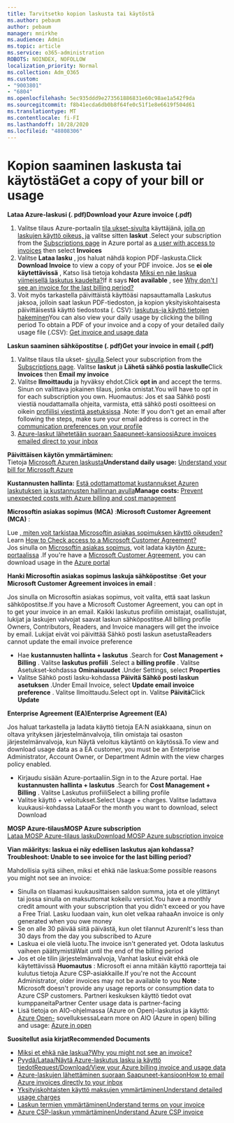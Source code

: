 ```yaml
---
title: Tarvitsetko kopion laskusta tai käytöstä
ms.author: pebaum
author: pebaum
manager: mnirkhe
ms.audience: Admin
ms.topic: article
ms.service: o365-administration
ROBOTS: NOINDEX, NOFOLLOW
localization_priority: Normal
ms.collection: Adm_O365
ms.custom:
- "9003801"
- "6804"
ms.openlocfilehash: 5ec935ddd9e273561886831e60c98ae1a542f9da
ms.sourcegitcommit: f8b41ecda6db0b8f64fe0c51f1e8e6619f504d61
ms.translationtype: MT
ms.contentlocale: fi-FI
ms.lasthandoff: 10/28/2020
ms.locfileid: "48808306"
---
```

# <a name="get-a-copy-of-your-bill-or-usage"></a><span data-ttu-id="073f6-102">Kopion saaminen laskusta tai käytöstä</span><span class="sxs-lookup"><span data-stu-id="073f6-102">Get a copy of your bill or usage</span></span>

<span data-ttu-id="073f6-103">**Lataa Azure-laskusi (. pdf)**</span><span class="sxs-lookup"><span data-stu-id="073f6-103">**Download your Azure invoice (.pdf)**</span></span>

1. <span data-ttu-id="073f6-104">Valitse tilaus Azure-portaalin [tila ukset-sivulta](https://portal.azure.com/#blade/Microsoft_Azure_Billing/SubscriptionsBlade) käyttäjänä, [jolla on laskujen käyttö oikeus, ja](https://docs.microsoft.com/azure/cost-management-billing/manage/manage-billing-access?WT.mc_id=Portal-Microsoft_Azure_Support) valitse sitten **laskut** .</span><span class="sxs-lookup"><span data-stu-id="073f6-104">Select your subscription from the [Subscriptions page](https://portal.azure.com/#blade/Microsoft_Azure_Billing/SubscriptionsBlade) in Azure portal as [a user with access to invoices](https://docs.microsoft.com/azure/cost-management-billing/manage/manage-billing-access?WT.mc_id=Portal-Microsoft_Azure_Support) then select **Invoices**</span></span>
2. <span data-ttu-id="073f6-105">Valitse **Lataa lasku** , jos haluat nähdä kopion PDF-laskusta.</span><span class="sxs-lookup"><span data-stu-id="073f6-105">Click **Download Invoice** to view a copy of your PDF invoice.</span></span> <span data-ttu-id="073f6-106">Jos se **ei ole käytettävissä** , Katso lisä tietoja kohdasta [Miksi en näe laskua viimeisellä laskutus kaudelta?](https://docs.microsoft.com/azure/cost-management-billing/manage/download-azure-invoice-daily-usage-date?WT.mc_id=Portal-Microsoft_Azure_Support#noinvoice)</span><span class="sxs-lookup"><span data-stu-id="073f6-106">If it says **Not available** , see [Why don't I see an invoice for the last billing period?](https://docs.microsoft.com/azure/cost-management-billing/manage/download-azure-invoice-daily-usage-date?WT.mc_id=Portal-Microsoft_Azure_Support#noinvoice)</span></span>
3. <span data-ttu-id="073f6-107">Voit myös tarkastella päivittäistä käyttöäsi napsauttamalla Laskutus jaksoa, jolloin saat laskun PDF-tiedoston, ja kopion yksityiskohtaisesta päivittäisestä käyttö tiedostosta (. CSV): [laskutus-ja käyttö tietojen hakeminen](https://docs.microsoft.com/azure/cost-management-billing/manage/download-azure-invoice-daily-usage-date?WT.mc_id=Portal-Microsoft_Azure_Support)</span><span class="sxs-lookup"><span data-stu-id="073f6-107">You can also view your daily usage by clicking the billing period To obtain a PDF of your invoice and a copy of your detailed daily usage file (.CSV): [Get invoice and usage data](https://docs.microsoft.com/azure/cost-management-billing/manage/download-azure-invoice-daily-usage-date?WT.mc_id=Portal-Microsoft_Azure_Support)</span></span>

<span data-ttu-id="073f6-108">**Laskun saaminen sähköpostitse (. pdf)**</span><span class="sxs-lookup"><span data-stu-id="073f6-108">**Get your invoice in email (.pdf)**</span></span>

1. <span data-ttu-id="073f6-109">Valitse tilaus tila ukset- [sivulla](https://ms.portal.azure.com/#blade/Microsoft_Azure_Billing/SubscriptionsBlade).</span><span class="sxs-lookup"><span data-stu-id="073f6-109">Select your subscription from the [Subscriptions page](https://ms.portal.azure.com/#blade/Microsoft_Azure_Billing/SubscriptionsBlade).</span></span> <span data-ttu-id="073f6-110">Valitse **laskut** ja **Lähetä sähkö postia laskulle**</span><span class="sxs-lookup"><span data-stu-id="073f6-110">Click **Invoices** then **Email my invoice**</span></span>
2. <span data-ttu-id="073f6-111">Valitse **Ilmoittaudu** ja hyväksy ehdot.</span><span class="sxs-lookup"><span data-stu-id="073f6-111">Click **opt in** and accept the terms.</span></span> <span data-ttu-id="073f6-112">Sinun on valittava jokainen tilaus, jonka omistat.</span><span class="sxs-lookup"><span data-stu-id="073f6-112">You will have to opt in for each subscription you own.</span></span> <span data-ttu-id="073f6-113">Huomautus: Jos et saa Sähkö posti viestiä noudattamalla ohjeita, varmista, että sähkö posti osoitteesi on oikein [profiilisi viestintä asetuksissa](https://account.windowsazure.com/profile) .</span><span class="sxs-lookup"><span data-stu-id="073f6-113">Note: If you don't get an email after following the steps, make sure your email address is correct in the [communication preferences on your profile](https://account.windowsazure.com/profile)</span></span>
3. [<span data-ttu-id="073f6-114">Azure-laskut lähetetään suoraan Saapuneet-kansioosi</span><span class="sxs-lookup"><span data-stu-id="073f6-114">Azure invoices emailed direct to your inbox</span></span>](https://azure.microsoft.com/blog/azure-email-invoices/)

<span data-ttu-id="073f6-115">**Päivittäisen käytön ymmärtäminen:**  
 Tietoja [Microsoft Azuren laskusta](https://docs.microsoft.com/azure/cost-management-billing/understand/review-individual-bill?WT.mc_id=Portal-Microsoft_Azure_Support)</span><span class="sxs-lookup"><span data-stu-id="073f6-115">**Understand daily usage:** 
[Understand your bill for Microsoft Azure](https://docs.microsoft.com/azure/cost-management-billing/understand/review-individual-bill?WT.mc_id=Portal-Microsoft_Azure_Support)</span></span>  

<span data-ttu-id="073f6-116">**Kustannusten hallinta:** [Estä odottamattomat kustannukset Azuren laskutuksen ja kustannusten hallinnan avulla](https://docs.microsoft.com/azure/cost-management-billing/manage/getting-started?WT.mc_id=Portal-Microsoft_Azure_Support)</span><span class="sxs-lookup"><span data-stu-id="073f6-116">**Manage costs:** [Prevent unexpected costs with Azure billing and cost management](https://docs.microsoft.com/azure/cost-management-billing/manage/getting-started?WT.mc_id=Portal-Microsoft_Azure_Support)</span></span>  

<span data-ttu-id="073f6-117">**Microsoftin asiakas sopimus (MCA)** :</span><span class="sxs-lookup"><span data-stu-id="073f6-117">**Microsoft Customer Agreement (MCA)** :</span></span>

<span data-ttu-id="073f6-118">Lue  [, miten voit tarkistaa Microsoftin asiakas sopimuksen käyttö oikeuden?](https://docs.microsoft.com/azure/cost-management-billing/manage/download-azure-invoice-daily-usage-date?WT.mc_id=Portal-Microsoft_Azure_Support#check-access-to-a-microsoft-customer-agreement)</span><span class="sxs-lookup"><span data-stu-id="073f6-118">Learn  [How to Check access to a Microsoft Customer Agreement?](https://docs.microsoft.com/azure/cost-management-billing/manage/download-azure-invoice-daily-usage-date?WT.mc_id=Portal-Microsoft_Azure_Support#check-access-to-a-microsoft-customer-agreement)</span></span>  
<span data-ttu-id="073f6-119">Jos sinulla on [Microsoftin asiakas sopimus](https://docs.microsoft.com/azure/cost-management-billing/manage/download-azure-invoice-daily-usage-date?WT.mc_id=Portal-Microsoft_Azure_Support#check-access-to-a-microsoft-customer-agreement), voit ladata käytön [Azure-portaalissa](https://portal.azure.com/) .</span><span class="sxs-lookup"><span data-stu-id="073f6-119">If you're have a [Microsoft Customer Agreement](https://docs.microsoft.com/azure/cost-management-billing/manage/download-azure-invoice-daily-usage-date?WT.mc_id=Portal-Microsoft_Azure_Support#check-access-to-a-microsoft-customer-agreement), you can download usage in the [Azure portal](https://portal.azure.com/)</span></span>

<span data-ttu-id="073f6-120">**Hanki Microsoftin asiakas sopimus laskuja sähköpostitse** :</span><span class="sxs-lookup"><span data-stu-id="073f6-120">**Get your Microsoft Customer Agreement invoices in email** :</span></span>

<span data-ttu-id="073f6-121">Jos sinulla on Microsoftin asiakas sopimus, voit valita, että saat laskun sähköpostitse.</span><span class="sxs-lookup"><span data-stu-id="073f6-121">If you have a Microsoft Customer Agreement, you can opt in to get your invoice in an email.</span></span> <span data-ttu-id="073f6-122">Kaikki laskutus profiilin omistajat, osallistujat, lukijat ja laskujen valvojat saavat laskun sähköpostitse.</span><span class="sxs-lookup"><span data-stu-id="073f6-122">All billing profile Owners, Contributors, Readers, and Invoice managers will get the invoice by email.</span></span> <span data-ttu-id="073f6-123">Lukijat eivät voi päivittää Sähkö posti laskun asetusta</span><span class="sxs-lookup"><span data-stu-id="073f6-123">Readers cannot update the email invoice preference</span></span>

- <span data-ttu-id="073f6-124">Hae **kustannusten hallinta + laskutus** .</span><span class="sxs-lookup"><span data-stu-id="073f6-124">Search for **Cost Management + Billing** .</span></span> <span data-ttu-id="073f6-125">Valitse **laskutus profiili** .</span><span class="sxs-lookup"><span data-stu-id="073f6-125">Select a **billing profile** .</span></span> <span data-ttu-id="073f6-126">Valitse Asetukset-kohdassa **Ominaisuudet** .</span><span class="sxs-lookup"><span data-stu-id="073f6-126">Under Settings, select **Properties**</span></span>
- <span data-ttu-id="073f6-127">Valitse Sähkö posti lasku-kohdassa **Päivitä Sähkö posti laskun asetuksen** .</span><span class="sxs-lookup"><span data-stu-id="073f6-127">Under Email Invoice, select **Update email invoice preference** .</span></span> <span data-ttu-id="073f6-128">Valitse Ilmoittaudu.</span><span class="sxs-lookup"><span data-stu-id="073f6-128">Select opt in.</span></span> <span data-ttu-id="073f6-129">Valitse **Päivitä**</span><span class="sxs-lookup"><span data-stu-id="073f6-129">Click **Update**</span></span>

<span data-ttu-id="073f6-130">**Enterprise Agreement (EA)**</span><span class="sxs-lookup"><span data-stu-id="073f6-130">**Enterprise Agreement (EA)**</span></span>

<span data-ttu-id="073f6-131">Jos haluat tarkastella ja ladata käyttö tietoja EA:N asiakkaana, sinun on oltava yrityksen järjestelmänvalvoja, tilin omistaja tai osaston järjestelmänvalvoja, kun Näytä veloitus käytäntö on käytössä.</span><span class="sxs-lookup"><span data-stu-id="073f6-131">To view and download usage data as a EA customer, you must be an Enterprise Administrator, Account Owner, or Department Admin with the view charges policy enabled.</span></span>

- <span data-ttu-id="073f6-132">Kirjaudu sisään Azure-portaaliin.</span><span class="sxs-lookup"><span data-stu-id="073f6-132">Sign in to the Azure portal.</span></span> <span data-ttu-id="073f6-133">Hae **kustannusten hallinta + laskutus** .</span><span class="sxs-lookup"><span data-stu-id="073f6-133">Search for **Cost Management + Billing** .</span></span> <span data-ttu-id="073f6-134">Valitse Laskutus profiili</span><span class="sxs-lookup"><span data-stu-id="073f6-134">Select a billing profile</span></span>
- <span data-ttu-id="073f6-135">Valitse käyttö + veloitukset.</span><span class="sxs-lookup"><span data-stu-id="073f6-135">Select Usage + charges.</span></span> <span data-ttu-id="073f6-136">Valitse ladattava kuukausi-kohdassa Lataa</span><span class="sxs-lookup"><span data-stu-id="073f6-136">For the month you want to download, select Download</span></span>

<span data-ttu-id="073f6-137">**MOSP Azure-tilaus**</span><span class="sxs-lookup"><span data-stu-id="073f6-137">**MOSP Azure subscription**</span></span>  
[<span data-ttu-id="073f6-138">Lataa MOSP Azure-tilaus lasku</span><span class="sxs-lookup"><span data-stu-id="073f6-138">Download MOSP Azure subscription invoice</span></span>](https://docs.microsoft.com/azure/cost-management-billing/understand/download-azure-invoice?WT.mc_id=Portal-Microsoft_Azure_Support#download-your-mosp-azure-subscription-invoice)

<span data-ttu-id="073f6-139">**Vian määritys: laskua ei näy edellisen laskutus ajan kohdassa?**</span><span class="sxs-lookup"><span data-stu-id="073f6-139">**Troubleshoot: Unable to see invoice for the last billing period?**</span></span>

<span data-ttu-id="073f6-140">Mahdollisia syitä siihen, miksi et ehkä näe laskua:</span><span class="sxs-lookup"><span data-stu-id="073f6-140">Some possible reasons you might not see an invoice:</span></span>

- <span data-ttu-id="073f6-141">Sinulla on tilaamasi kuukausittaisen saldon summa, jota et ole ylittänyt tai jossa sinulla on maksuttomat kokeilu versiot.</span><span class="sxs-lookup"><span data-stu-id="073f6-141">You have a monthly credit amount with your subscription that you didn't exceed or you have a Free Trial.</span></span> <span data-ttu-id="073f6-142">Lasku luodaan vain, kun olet velkaa rahaa</span><span class="sxs-lookup"><span data-stu-id="073f6-142">An invoice is only generated when you owe money</span></span>
- <span data-ttu-id="073f6-143">Se on alle 30 päivää siitä päivästä, kun olet tilannut Azuren</span><span class="sxs-lookup"><span data-stu-id="073f6-143">It's less than 30 days from the day you subscribed to Azure</span></span>
- <span data-ttu-id="073f6-144">Laskua ei ole vielä luotu.</span><span class="sxs-lookup"><span data-stu-id="073f6-144">The invoice isn't generated yet.</span></span> <span data-ttu-id="073f6-145">Odota laskutus vaiheen päättymistä</span><span class="sxs-lookup"><span data-stu-id="073f6-145">Wait until the end of the billing period</span></span>
- <span data-ttu-id="073f6-146">Jos et ole tilin järjestelmänvalvoja, Vanhat laskut eivät ehkä ole käytettävissä **Huomautus** : Microsoft ei anna mitään käyttö raportteja tai kulutus tietoja Azure CSP-asiakkaille.</span><span class="sxs-lookup"><span data-stu-id="073f6-146">If you're not the Account Administrator, older invoices may not be available to you **Note** : Microsoft doesn't provide any usage reports or consumption data to Azure CSP customers.</span></span> <span data-ttu-id="073f6-147">Partneri keskuksen käyttö tiedot ovat kumppaneita</span><span class="sxs-lookup"><span data-stu-id="073f6-147">Partner Center usage data is partner-facing</span></span>
- <span data-ttu-id="073f6-148">Lisä tietoja on AIO-ohjelmassa (Azure on Open)-laskutus ja käyttö: [Azure Open-](https://azure.microsoft.com/offers/ms-azr-0111p/) sovelluksessa</span><span class="sxs-lookup"><span data-stu-id="073f6-148">Learn more on AIO (Azure in open) billing and usage: [Azure in open](https://azure.microsoft.com/offers/ms-azr-0111p/)</span></span>

<span data-ttu-id="073f6-149">**Suositellut asia kirjat**</span><span class="sxs-lookup"><span data-stu-id="073f6-149">**Recommended Documents**</span></span>

- [<span data-ttu-id="073f6-150">Miksi et ehkä näe laskua?</span><span class="sxs-lookup"><span data-stu-id="073f6-150">Why you might not see an invoice?</span></span>](https://docs.microsoft.com/azure/cost-management-billing/understand/download-azure-invoice?WT.mc_id=Portal-Microsoft_Azure_Support#noinvoice)
- [<span data-ttu-id="073f6-151">Pyydä/Lataa/Näytä Azure-laskutus lasku ja käyttö tiedot</span><span class="sxs-lookup"><span data-stu-id="073f6-151">Request/Download/View your Azure billing invoice and usage data</span></span>](https://docs.microsoft.com/azure/cost-management-billing/manage/download-azure-invoice-daily-usage-date?WT.mc_id=Portal-Microsoft_Azure_Support)
- [<span data-ttu-id="073f6-152">Azure-laskujen lähettäminen suoraan Saapuneet-kansioon</span><span class="sxs-lookup"><span data-stu-id="073f6-152">How to email Azure invoices directly to your inbox</span></span>](https://docs.microsoft.com/azure/cost-management-billing/manage/download-azure-invoice-daily-usage-date?WT.mc_id=Portal-Microsoft_Azure_Support)
- [<span data-ttu-id="073f6-153">Yksityiskohtaisten käyttö maksujen ymmärtäminen</span><span class="sxs-lookup"><span data-stu-id="073f6-153">Understand detailed usage charges</span></span>](https://docs.microsoft.com/azure/cost-management-billing/understand/review-individual-bill?WT.mc_id=Portal-Microsoft_Azure_Support#csv)
- [<span data-ttu-id="073f6-154">Laskun termien ymmärtäminen</span><span class="sxs-lookup"><span data-stu-id="073f6-154">Understand terms on your invoice</span></span>](https://docs.microsoft.com/azure/cost-management-billing/understand/understand-invoice?WT.mc_id=Portal-Microsoft_Azure_Support)
- [<span data-ttu-id="073f6-155">Azure CSP-laskun ymmärtäminen</span><span class="sxs-lookup"><span data-stu-id="073f6-155">Understand Azure CSP invoice</span></span>](https://docs.microsoft.com/partner-center/azure-plan-lp?WT.mc_id=Portal-Microsoft_Azure_Support)
